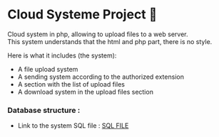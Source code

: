# Cloud Systeme Project 📂

Cloud system in php, allowing to upload files to a web server.  
This system understands that the html and php part, there is no style.

Here is what it includes (the system):
* A file upload system
* A sending system according to the authorized extension
* A section with the list of upload files
* A download system in the upload files section

### Database structure :

* Link to the system SQL file : [SQL FILE](https://github.com/CapybaraPin/CloudSysteme/blob/main/files.sql)

